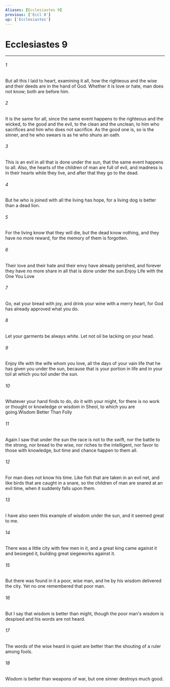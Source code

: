 ```yaml
---
Aliases: [Ecclesiastes 9]
previous: ['Eccl 8']
up: ['Ecclesiastes']
---
```

# Ecclesiastes 9

***

 

###### 1 
But all this I laid to heart, examining it all, how the righteous and the wise and their deeds are in the hand of God. Whether it is love or hate, man does not know; both are before him. 
 

###### 2 
It is the same for all, since the same event happens to the righteous and the wicked, to the good and the evil, to the clean and the unclean, to him who sacrifices and him who does not sacrifice. As the good one is, so is the sinner, and he who swears is as he who shuns an oath. 
 

###### 3 
This is an evil in all that is done under the sun, that the same event happens to all. Also, the hearts of the children of man are full of evil, and madness is in their hearts while they live, and after that they go to the dead. 
 

###### 4 
But he who is joined with all the living has hope, for a living dog is better than a dead lion. 
 

###### 5 
For the living know that they will die, but the dead know nothing, and they have no more reward, for the memory of them is forgotten. 
 

###### 6 
Their love and their hate and their envy have already perished, and forever they have no more share in all that is done under the sun.Enjoy Life with the One You Love
 
 

###### 7 
Go, eat your bread with joy, and drink your wine with a merry heart, for God has already approved what you do.
 
 

###### 8 
Let your garments be always white. Let not oil be lacking on your head.
 
 

###### 9 
Enjoy life with the wife whom you love, all the days of your vain life that he has given you under the sun, because that is your portion in life and in your toil at which you toil under the sun. 
 

###### 10 
Whatever your hand finds to do, do it with your might, for there is no work or thought or knowledge or wisdom in Sheol, to which you are going.Wisdom Better Than Folly
 
 

###### 11 
Again I saw that under the sun the race is not to the swift, nor the battle to the strong, nor bread to the wise, nor riches to the intelligent, nor favor to those with knowledge, but time and chance happen to them all. 
 

###### 12 
For man does not know his time. Like fish that are taken in an evil net, and like birds that are caught in a snare, so the children of man are snared at an evil time, when it suddenly falls upon them.
 
 

###### 13 
I have also seen this example of wisdom under the sun, and it seemed great to me. 
 

###### 14 
There was a little city with few men in it, and a great king came against it and besieged it, building great siegeworks against it. 
 

###### 15 
But there was found in it a poor, wise man, and he by his wisdom delivered the city. Yet no one remembered that poor man. 
 

###### 16 
But I say that wisdom is better than might, though the poor man's wisdom is despised and his words are not heard.
 
 

###### 17 
The words of the wise heard in quiet are better than the shouting of a ruler among fools. 
 

###### 18 
Wisdom is better than weapons of war, but one sinner destroys much good.
 
